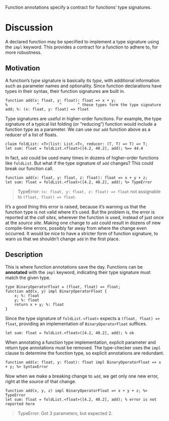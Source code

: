 Function annotations specify a contract for functions’ type signatures.

# Discussion

A declared function may be specified to implement a type signature using the `impl` keyword. This provides a contract for a function to adhere to, for more robustness.

## Motivation
A function’s type signature is basically its *type*, with additional information such as parameter names and optionality. Since function declarations have types in their syntax, their function signatures are built in.

```cp
function add(x: float, y: float): float => x + y;
%             ^         ^       ^ these types form the type signature
add; %: (x: float, y: float) => float
```

Type signatures are useful in higher-order functions. For example, the type signature of a typical list folding (or “reducing”) function would include a function type as a parameter. We can use our `add` function above as a reducer of a list of floats.
```cp
claim foldList: <T>(list: List.<T>, reducer: (T, T) => T) => T;
let sum: float = foldList.<float>([4.2, 40.2], add); %== 44.4
```
In fact, `add` could be used many times in dozens of higher-order functions like `foldList`. But what if the type signature of `add` changes? This could break our function call.
```cp
function add(x: float, y: float, z: float): float => x + y + z;
let sum: float = foldList.<float>([4.2, 40.2], add); %> TypeError
```
> TypeError: `(x: float, y: float, z: float) => float` not assignable to `(float, float) => float`.

It’s a good thing this error is raised, because it’s warning us that the function type is not valid where it’s used. But the problem is, the error is reported at the *call sites*, wherever the function is used, instead of just once at the *source site*. Making one change to `add` could result in dozens of new compile-time errors, possibly far away from where the change even occurred. It would be nice to have a stricter form of function signature, to warn us that we shouldn’t change `add` in the first place.

## Description
This is where function annotations save the day. Functions can be **annotated** with the `impl` keyword, indicating their type signature must match the given type.
```cp
type BinaryOperatorFloat = (float, float) => float;
function add(x, y) impl BinaryOperatorFloat {
	x; %: float
	y; %: float
	return x + y; %: float
}
```
Since the type signature of `foldList.<float>` expects a `(float, float) => float`, providing an implementation of `BinaryOperatorFloat` suffices.
```cp
let sum: float = foldList.<float>([4.2, 40.2], add); % ok
```
When annotating a function type implementation, explicit parameter and return type annotations must be removed. The type-checker uses the `impl` clause to determine the function type, so explicit annotations are redundant.
```cp
function add(x: float, y: float): float impl BinaryOperatorFloat => x + y; %> SyntaxError
```

Now when we make a breaking change to `add`, we get only one new error, right at the source of that change.
```cp
function add(x, y, z) impl BinaryOperatorFloat => x + y + z; %> TypeError
let sum: float = foldList.<float>([4.2, 40.2], add); % error is not reported here
```
> TypeError: Got 3 parameters, but expected 2.

